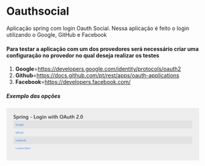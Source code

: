 # Oauthsocial
Aplicação spring com login Oauth Social.
Nessa aplicação é feito o login utilizando o Google, GitHub e Facebook

#### Para testar a aplicação com um dos provedores será necessário criar uma configuração no provedor no qual deseja realizar os testes
1. **Google**=https://developers.google.com/identity/protocols/oauth2
2. **Github**=https://docs.github.com/pt/rest/apps/oauth-applications
3. **Facebook**=https://developers.facebook.com/

##### Exemplo das opções
![img.png](img.png)
